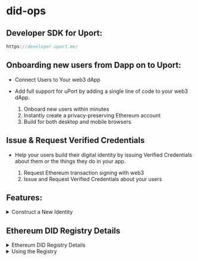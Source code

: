 # did-ops

## Developer SDK for Uport: 

```js
https://developer.uport.me/
```

## Onboarding new users from Dapp on to Uport:

- Connect Users to Your web3 dApp

- Add full support for uPort by adding a single line of code to your web3 dApp.

    1. Onboard new users within minutes
    2. Instantly create a privacy-preserving Ethereum account
    3. Build for both desktop and mobile browsers

## Issue & Request Verified Credentials

 - Help your users build their digital identity by issuing Verified Credentials about them or the things they do in your app.

    1. Request Ethereum transaction signing with web3
    2. Issue and Request Verified Credentials about your users


## Features:


<Details>

https://developer.uport.me/ethr-did/docs/guides/index#construct-a-new-identity


Creating an Ethr-DID is analogous to creating an Ethereum account, 
which is an address on the Ethereum blockchain controlled by a key pair.
 Your Ethr-DID will be your key pair.

We provide a convenient method to easily create one 

```js
EthrDID.createKeyPair() 
```

which returns an object containing an Ethereum address and private key.

```js
const keypair = EthrDID.createKeyPair()
// Save keypair somewhere safe

const ethrDid = new EthrDID({...keypair, provider})
```

```
refer: https://github.com/uport-project/ethr-did/blob/develop/src/index.js
for all functions to create DID from a defaultAddress 
  OR
from a brand new KeyPair generated in constructor of EthrDID
```

<Summary>
Construct a New Identity
</Summary>
</Details>

## Ethereum DID Registry Details

<Details>
```
DIDs' are registered , stored in smart contract called ethr-did-registry
address for contract on ropsten is: 
```

```js
https://ropsten.etherscan.io/address/0xdca7ef03e98e0dc2b855be647c39abe984fcf21b
```

```
for further details on ethr-did-registry smartcontract, refer:
```

```js
https://github.com/uport-project/ethr-did-registry
```

<Summary>
  Ethereum DID Registry Details
</Summary>
</Details>

<Details>

```
The DID Registry can be used from JavaScript as well as directly from other contracts.
To use the contract, we provide truffle artifacts.
Once you require the Ethr-DID-Registry module, you will get an object containing the JSON.
```

```js
const DidRegistryContract = require('ethr-did-registry')
```

- You can use truffle-contract to utilize these artifacts.

```js
const Contract = require('truffle-contract')
let DidReg = Contract(DidRegistryContract)
DidReg.setProvider(web3.currentProvider)
let didReg = DidReg.deployed()
```

- You can also use web3.

```js
let networkId = 1 // Mainnet
let DidReg = web3.eth.contract(DidRegistryContract.abi)
let didReg = DidReg.at(DidRegistryContract.networks[networkId].address)
```
<Summary>
Using the Registry
</Summary>
</Details>


